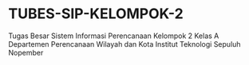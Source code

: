 # TUBES-SIP-KELOMPOK-2
Tugas Besar Sistem Informasi Perencanaan Kelompok 2 Kelas A Departemen Perencanaan Wilayah dan Kota Institut Teknologi Sepuluh Nopember
